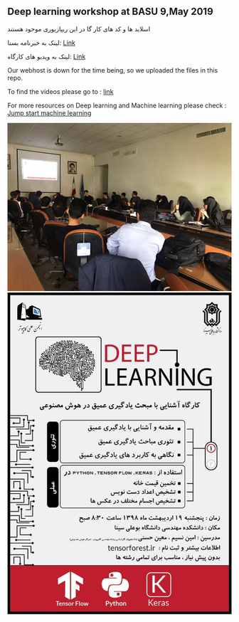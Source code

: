 ## Deep learning workshop at BASU 9,May 2019

اسلاید ها و کد های کار گا در این ریپازیوری موحود هستند 

لینک به خبرنامه بسنا: [Link]( https://cutt.ly/Fjik9vV)

لینک به ویدیو های کارگاه: [Link](https://www.mediafire.com/folder/udavzk13qb96k/workshop)


Our webhost is down for the time being, so we uploaded the files in this repo.

To find the videos please go to : [link](https://www.mediafire.com/folder/udavzk13qb96k/workshop)

For more resources on Deep learning and Machine learning please check : [Jump start machine learning](https://github.com/Moeinh77/jump-start-machine-learning)

![](pictures/photo_2019-05-09_10-26-46.jpg)
![](pictures/photo_2019-05-03_22-23-00.jpg)

